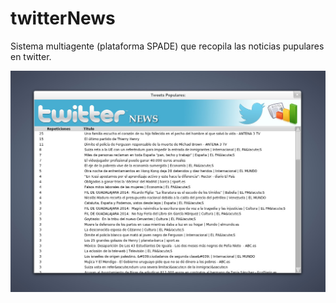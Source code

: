 # twitterNews
Sistema multiagente (plataforma SPADE) que recopila las noticias pupulares en twitter.

![captura1](/screen.jpg?raw=true "Main")
